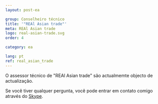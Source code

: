 ```yaml
---
layout: post-ea

group: Сonselheiro técnico
title: '"REAl Asian trade"'
meta: REAl Asian trade
logo: real-asian-trade.svg
order: 4

category: ea

lang: pt
ref: real_asian_trade
---
```


O assessor técnico de "REAl Asian trade" são actualmemte objecto de actualização.

Se você tiver qualquer pergunta, você pode entrar em contato comigo através do <a href="skype:chutkoy89?chat" target="_blank">Skype</a>. 
